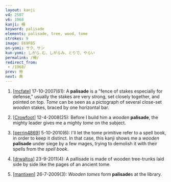 ```yaml
---
layout: kanji
v4: 2507
v6: 1968
kanji: 柵
keyword: palisade
elements: palisade, tree, wood, tome
strokes: 9
image: E69FB5
on-yomi: サク、サン
kun-yomi: しがら.む、しがらみ、とりで、やらい
permalink: /柵/
redirect_from:
 - /1968/
prev: 冊
next: 典
---
```


1) [<a href="http://kanji.koohii.com/profile/mcfate">mcfate</a>] 17-10-2007(61): A<strong> palisade</strong> is a &quot;fence of stakes especially for defense,&quot; usually the stakes are very strong, set closely together, and pointed on top. <em>Tome</em> can be seen as a pictograph of several close-set <em>wooden</em> stakes, braced by one horizontal bar.

2) [<a href="http://kanji.koohii.com/profile/Crowfoot">Crowfoot</a>] 12-4-2008(25): Before I build him a <em>wooden</em><strong> palisade</strong>, the mighty leader gives me a mighty <em>tome</em> on the subject.

3) [<a href="http://kanji.koohii.com/profile/perrin4869">perrin4869</a>] 5-10-2010(6): I&#039;ll let the tome primitive refer to a spell book, in order to keep it distinct. In that case, this kanji shows me a <em>wooden</em> <strong>palisade</strong> under siege by a few mages, trying to demolish it with their spells from the <em>spell book</em>.

4) [<a href="http://kanji.koohii.com/profile/drwaltoa">drwaltoa</a>] 23-9-2011(4): A pallisade is made of wooden tree-trunks laid side by side like the pages of an ancient tome.

5) [<a href="http://kanji.koohii.com/profile/mantixen">mantixen</a>] 26-7-2009(3): <em>Wooden tomes</em> form<strong> palisade</strong>s at the library.


